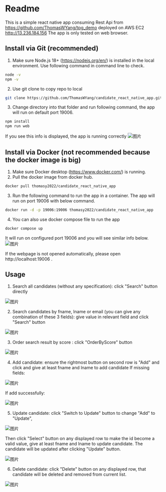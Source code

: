 # Readme

This is a simple react native app consuming Rest Api from https://github.com/ThomasWYang/tpg_demo deployed on AWS EC2 http://13.236.184.156
The app is only tested on web browser.

## Install via Git (recommended) 

1. Make sure Node.js 18+ (https://nodejs.org/en/) is installed in the local environment.
Use following command in command line to check.
```sh
node -v
npm -v
```
2. Use git clone to copy repo to local
```sh
git clone https://github.com/ThomasWYang/candidate_react_native_app.git
```
3. Change directory into that folder and run following command, the app will run on default port 19006.
```sh
npm install
npm run web
```
If you see this info is displayed, the app is running correctly
![图片](https://user-images.githubusercontent.com/84115795/219852126-c9109397-6cd4-471d-9dd1-684db961bda3.png)

## Install via Docker (not recommended because the docker image is big) 

1. Make sure Docker desktop (https://www.docker.com/) is running.
2. Pull the docker image from docker hub.
```sh
docker pull thomasy2022/candidate_react_native_app
```
3. Run the following command to run the app in a container. The app will run on port 19006 with below command.
```sh
docker run -d -p 19006:19006 thomasy2022/candidate_react_native_app
```
4. You can also use docker compose file to run the app
```sh
docker compose up
```
It will run on configured port 19006 and you will see similar info below. 
![图片](https://user-images.githubusercontent.com/84115795/219852256-b45ae281-f246-41fc-b134-064231f8c607.png)

If the webpage is not opened automatically, please open http://localhost:19006 .

## Usage

1. Search all candidates (without any specification): click "Search" button directly

![图片](https://user-images.githubusercontent.com/84115795/219853146-263c4153-b9a6-4fb5-92e0-0f40de3a4576.png)

2. Search candidates by fname, lname or email (you can give any combination of these 3 fields): give value in relevant field and click "Search" button

![图片](https://user-images.githubusercontent.com/84115795/219853159-c794c188-8a44-47a3-af30-ae9c0ebaf601.png)

3. Order search result by score : click "OrderByScore" button

![图片](https://user-images.githubusercontent.com/84115795/219853175-d9531b34-309b-4de1-8487-076518fba386.png)

4. Add candidate: ensure the rightmost button on second row is "Add" and click and give at least fname and lname to add candidate
If missing fields:

![图片](https://user-images.githubusercontent.com/84115795/219853193-1f64bc62-fcde-4b5e-ab4a-3ab6d0482dd2.png)

If add successfully:

![图片](https://user-images.githubusercontent.com/84115795/219853220-6b180ab7-e813-43d9-a305-29048498d1af.png)

5. Update candidate: click "Switch to Update" button to change "Add" to "Update", 

![图片](https://user-images.githubusercontent.com/84115795/219853254-6f2181ba-a626-433f-a362-37b93543acb9.png)

Then click "Select" button on any displayed row to make the id become a valid value, give at least fname and lname to update candidate.
The candidate will be updated after clicking "Update" button.

![图片](https://user-images.githubusercontent.com/84115795/219853284-d4f9c2a3-53bf-45f3-a8c4-3a31ee40e765.png)

6. Delete candidate: click "Delete" button on any displayed row, that candidate will be deleted and removed from current list.

![图片](https://user-images.githubusercontent.com/84115795/219853360-5047a17c-f522-49dc-aa13-5189c6078eee.png)
